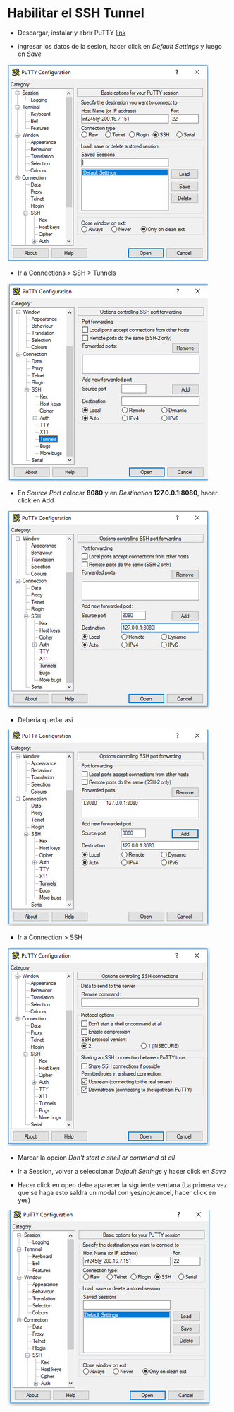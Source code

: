 # Habilitar el SSH Tunnel 

- Descargar, instalar y abrir PuTTY [link](https://the.earth.li/~sgtatham/putty/latest/w64/putty-64bit-0.70-installer.msi)

- ingresar los datos de la sesion, hacer click en *Default Settings* y luego en *Save*

![](https://raw.githubusercontent.com/eduardo0099/interfaz-gestion-docente/develop/ssh_tunnel/resources/1.PNG)

- Ir a Connections > SSH > Tunnels

![](https://raw.githubusercontent.com/eduardo0099/interfaz-gestion-docente/develop/ssh_tunnel/resources/2.PNG)

- En *Source Port* colocar **8080** y en *Destination* **127.0.0.1:8080**, hacer click en Add

![](https://raw.githubusercontent.com/eduardo0099/interfaz-gestion-docente/develop/ssh_tunnel/resources/3.PNG)

- Deberia quedar asi

![](https://raw.githubusercontent.com/eduardo0099/interfaz-gestion-docente/develop/ssh_tunnel/resources/4.PNG)

- Ir a Connection  > SSH

![](https://raw.githubusercontent.com/eduardo0099/interfaz-gestion-docente/develop/ssh_tunnel/resources/5.PNG)

- Marcar la opcion *Don't start a shell or command at all* 

- Ir a Session, volver a seleccionar *Default Settings* y hacer click en *Save*

- Hacer click en open debe aparecer la siguiente ventana (La primera vez que se haga esto saldra un modal con yes/no/cancel, hacer click en yes)

![](https://raw.githubusercontent.com/eduardo0099/interfaz-gestion-docente/develop/ssh_tunnel/resources/6.PNG)
